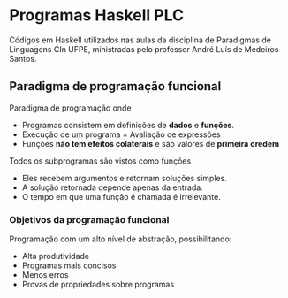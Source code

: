 # Programas Haskell PLC
Códigos em Haskell utilizados nas aulas da disciplina de Paradigmas de Linguagens CIn UFPE, 
ministradas pelo professor André Luís de Medeiros Santos.


## Paradigma de programação funcional

Paradigma de programação onde
- Programas consistem em definições de **dados** e **funções**.
- Execução de um programa = Avaliação de expressões
- Funções **não tem efeitos colaterais** e são valores de **primeira oredem**

Todos os subprogramas são vistos como funções
- Eles recebem argumentos e retornam soluções simples.
- A solução retornada depende apenas da entrada.
- O tempo em que uma função é chamada é irrelevante.

### Objetivos da programação funcional
Programação com um alto nível de abstração, possibilitando:
- Alta produtividade
- Programas mais concisos
- Menos erros
- Provas de propriedades sobre programas
